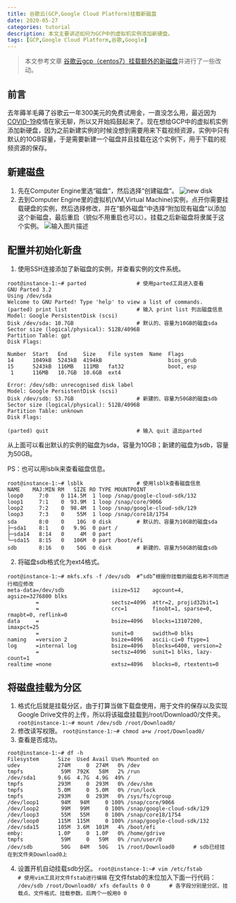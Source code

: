 ```yaml
---
title: 谷歌云(GCP,Google Cloud Platform)挂载新磁盘
date: 2020-05-27
categories: tutorial
description: 本文主要讲述如何为GCP中的虚拟机实例添加新硬盘。
tags: [GCP,Google Cloud Platform,谷歌,Google]
---
```


>本文参考文章 [谷歌云gcp（centos7）挂载额外的新磁盘](https://www.nmbhost.com/archives/5063)并进行了一些改动。

## 前言
去年薅羊毛薅了谷歌云一年300美元的免费试用金，一直没怎么用，最近因为[COVID-19](https://en.wikipedia.org/wiki/Coronavirus_disease_2019)疫情在家无聊，所以又开始捣鼓起来了。现在想给GCP中的虚拟机实例添加新硬盘，因为之前新建实例的时候没想到需要用来下载视频资源，实例中只有默认的10GB容量，于是需要新建一个磁盘并且挂载在这个实例下，用于下载的视频资源的保存。
## 新建磁盘
1. 先在Computer Engine里选“磁盘”，然后选择“创建磁盘”。
![new disk](https://wx1.sinaimg.cn/large/6a8c0fe1gy1gf68y7uq4vj20tw0an0u4.jpg)
2. 去到Computer Engine里的虚拟机(VM,Virtual Machine)实例，点开你需要挂载硬盘的实例，然后选择修改，并在“额外磁盘”中选择“附加现有磁盘”以添加这个新磁盘，最后重启（貌似不用重启也可以）。挂载之后新磁盘将隶属于这个实例。
![输入图片描述](https://wx1.sinaimg.cn/large/6a8c0fe1gy1gf68xxwle9j20mk07njrt.jpg)

## 配置并初始化新盘
1. 使用SSH连接添加了新磁盘的实例，并查看实例的文件系统。
```
root@instance-1:~# parted                # 使用parted工具进入查看
GNU Parted 3.2
Using /dev/sda
Welcome to GNU Parted! Type 'help' to view a list of commands.
(parted) print list                      # 输入 print list 列出磁盘信息
Model: Google PersistentDisk (scsi)
Disk /dev/sda: 10.7GB                    # 默认的、容量为10GB的磁盘sda
Sector size (logical/physical): 512B/4096B
Partition Table: gpt
Disk Flags:

Number  Start   End     Size    File system  Name  Flags
14      1049kB  5243kB  4194kB                     bios_grub
15      5243kB  116MB   111MB   fat32              boot, esp
 1      116MB   10.7GB  10.6GB  ext4

Error: /dev/sdb: unrecognised disk label
Model: Google PersistentDisk (scsi)
Disk /dev/sdb: 53.7GB                    # 新建的、容量为50GB的磁盘sdb
Sector size (logical/physical): 512B/4096B
Partition Table: unknown
Disk Flags:

(parted) quit                            # 输入 quit 退出parted
```

从上面可以看出默认的实例的磁盘为sda，容量为10GB；新建的磁盘为sdb，容量为50GB。

PS：也可以用lsblk来查看磁盘信息。

```
root@instance-1:~# lsblk                 # 使用lsblk查看磁盘信息
NAME    MAJ:MIN RM   SIZE RO TYPE MOUNTPOINT
loop0     7:0    0 114.5M  1 loop /snap/google-cloud-sdk/132
loop1     7:1    0  93.9M  1 loop /snap/core/9066
loop2     7:2    0  98.4M  1 loop /snap/google-cloud-sdk/129
loop3     7:3    0    55M  1 loop /snap/core18/1754
sda       8:0    0    10G  0 disk        # 默认的、容量为10GB的磁盘sda
├─sda1    8:1    0   9.9G  0 part /
├─sda14   8:14   0     4M  0 part
└─sda15   8:15   0   106M  0 part /boot/efi
sdb       8:16   0    50G  0 disk        # 新建的、容量为50GB的磁盘sdb
```
2. 将磁盘sdb格式化为ext4格式。
```
root@instance-1:~# mkfs.xfs -f /dev/sdb  #“sdb”根据你挂载的磁盘名称不同而进行相应修改
meta-data=/dev/sdb               isize=512    agcount=4, agsize=3276800 blks
         =                       sectsz=4096  attr=2, projid32bit=1
         =                       crc=1        finobt=1, sparse=0, rmapbt=0, reflink=0
data     =                       bsize=4096   blocks=13107200, imaxpct=25
         =                       sunit=0      swidth=0 blks
naming   =version 2              bsize=4096   ascii-ci=0 ftype=1
log      =internal log           bsize=4096   blocks=6400, version=2
         =                       sectsz=4096  sunit=1 blks, lazy-count=1
realtime =none                   extsz=4096   blocks=0, rtextents=0
```
## 将磁盘挂载为分区
1. 格式化后就是挂载分区，由于打算当做下载盘使用，用于文件的保存以及实现Google Drive文件的上传，所以将该磁盘挂载到/root/Download0/文件夹。
`root@instance-1:~# mount /dev/sdb /root/Download0/`
2. 修改读写权限。
`root@instance-1:~# chmod a+w /root/Download0/`
3. 查看是否成功。
```
root@instance-1:~# df -h
Filesystem      Size  Used Avail Use% Mounted on
udev            274M     0  274M   0% /dev
tmpfs            59M  792K   58M   2% /run
/dev/sda1       9.6G  4.7G  4.9G  49% /
tmpfs           293M     0  293M   0% /dev/shm
tmpfs           5.0M     0  5.0M   0% /run/lock
tmpfs           293M     0  293M   0% /sys/fs/cgroup
/dev/loop1       94M   94M     0 100% /snap/core/9066
/dev/loop2       99M   99M     0 100% /snap/google-cloud-sdk/129
/dev/loop3       55M   55M     0 100% /snap/core18/1754
/dev/loop0      115M  115M     0 100% /snap/google-cloud-sdk/132
/dev/sda15      105M  3.6M  101M   4% /boot/efi
emby:           1.0P     0  1.0P   0% /home/gdrive
tmpfs            59M     0   59M   0% /run/user/0
/dev/sdb         50G   84M   50G   1% /root/Download0      # sdb已经挂在到文件夹Download0上
```

4. 设置开机自动挂载sdb分区。
`root@instance-1:~# vim /etc/fstab        # 使用vim工具对文件fstab进行编辑`
在文件fstab的末位加入下面一行代码：
`/dev/sdb /root/Download0/ xfs defaults 0 0      # 各字段分别是分区、挂载点、文件格式、挂载参数。后两个一般用0 0`
